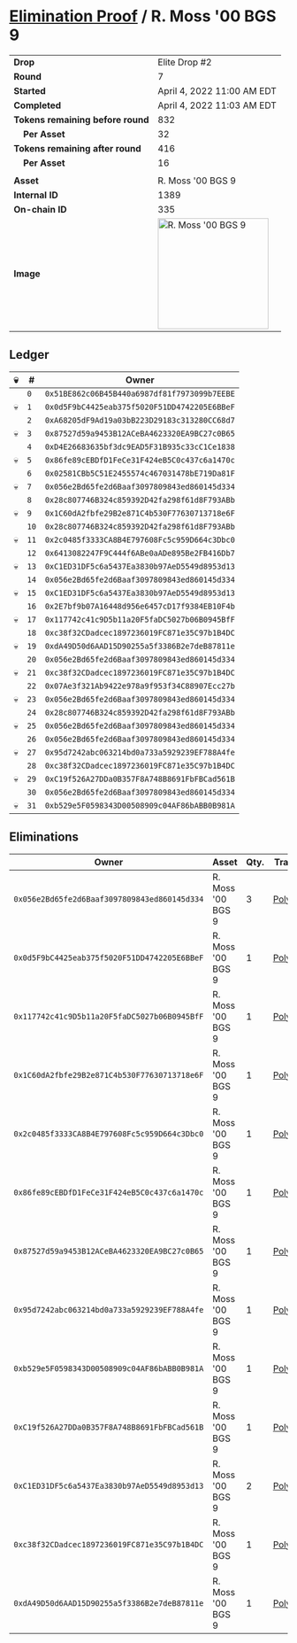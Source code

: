 # [Elimination Proof](./readme.md) / R. Moss &#039;00 BGS 9

|||
|---|---|
| **Drop** | Elite Drop #2 |
| **Round** | 7 |
| **Started** | April 4, 2022 11:00 AM EDT |
| **Completed** | April 4, 2022 11:03 AM EDT |
| **Tokens remaining before round** | 832 |
| **&nbsp;&nbsp;&nbsp;&nbsp;Per Asset** | 32 |
| **Tokens remaining after round** | 416 |
| **&nbsp;&nbsp;&nbsp;&nbsp;Per Asset** | 16 |
| | |
| **Asset** | R. Moss &#039;00 BGS 9 |
| **Internal ID** | 1389 |
| **On-chain ID** | 335 |
| **Image** | <img src="https://tcdn.blokpax.com/95e5eeed-5f05-439d-95c1-bd630e0bc414/619c22f880333bc37188a442a62dd64ab7be45ed669afca2c17dcc548740c0f5.png" height="200" alt="R. Moss &#039;00 BGS 9" /> |

## Ledger

| 💀 | # | Owner |
| --- | --- | --- |
|  | `0` | `0x51BE862c06B45B440a6987df81f7973099b7EEBE` |
| 💀 | `1` | `0x0d5F9bC4425eab375f5020F51DD4742205E6BBeF` |
|  | `2` | `0xA68205dF9Ad19a03bB223D29183c313280CC68d7` |
| 💀 | `3` | `0x87527d59a9453B12ACeBA4623320EA9BC27c0B65` |
|  | `4` | `0xD4E26683635bf3dc9EAD5F31B935c33cC1Ce1838` |
| 💀 | `5` | `0x86fe89cEBDfD1FeCe31F424eB5C0c437c6a1470c` |
|  | `6` | `0x02581CBb5C51E2455574c467031478bE719Da81F` |
| 💀 | `7` | `0x056e2Bd65fe2d6Baaf3097809843ed860145d334` |
|  | `8` | `0x28c807746B324c859392D42fa298f61d8F793ABb` |
| 💀 | `9` | `0x1C60dA2fbfe29B2e871C4b530F77630713718e6F` |
|  | `10` | `0x28c807746B324c859392D42fa298f61d8F793ABb` |
| 💀 | `11` | `0x2c0485f3333CA8B4E797608Fc5c959D664c3Dbc0` |
|  | `12` | `0x6413082247F9C444f6ABe0aADe895Be2FB416Db7` |
| 💀 | `13` | `0xC1ED31DF5c6a5437Ea3830b97AeD5549d8953d13` |
|  | `14` | `0x056e2Bd65fe2d6Baaf3097809843ed860145d334` |
| 💀 | `15` | `0xC1ED31DF5c6a5437Ea3830b97AeD5549d8953d13` |
|  | `16` | `0x2E7bf9b07A16448d956e6457cD17f9384EB10F4b` |
| 💀 | `17` | `0x117742c41c9D5b11a20F5faDC5027b06B0945BfF` |
|  | `18` | `0xc38f32CDadcec1897236019FC871e35C97b1B4DC` |
| 💀 | `19` | `0xdA49D50d6AAD15D90255a5f3386B2e7deB87811e` |
|  | `20` | `0x056e2Bd65fe2d6Baaf3097809843ed860145d334` |
| 💀 | `21` | `0xc38f32CDadcec1897236019FC871e35C97b1B4DC` |
|  | `22` | `0x07Ae3f321Ab9422e978a9f953f34C88907Ecc27b` |
| 💀 | `23` | `0x056e2Bd65fe2d6Baaf3097809843ed860145d334` |
|  | `24` | `0x28c807746B324c859392D42fa298f61d8F793ABb` |
| 💀 | `25` | `0x056e2Bd65fe2d6Baaf3097809843ed860145d334` |
|  | `26` | `0x056e2Bd65fe2d6Baaf3097809843ed860145d334` |
| 💀 | `27` | `0x95d7242abc063214bd0a733a5929239EF788A4fe` |
|  | `28` | `0xc38f32CDadcec1897236019FC871e35C97b1B4DC` |
| 💀 | `29` | `0xC19f526A27DDa0B357F8A748B8691FbFBCad561B` |
|  | `30` | `0x056e2Bd65fe2d6Baaf3097809843ed860145d334` |
| 💀 | `31` | `0xb529e5F0598343D00508909c04AF86bABB0B981A` |


## Eliminations

| Owner | Asset | Qty. | Transaction |
| --- | --- | --- | --- |
| `0x056e2Bd65fe2d6Baaf3097809843ed860145d334` | R. Moss '00 BGS 9 | 3 | [Polygonscan](https://polygonscan.com/tx/0x33b46789607270a9ec7a81c3beff5198a4c5a01b1aed744942cbcbc135b5fc22) |
| `0x0d5F9bC4425eab375f5020F51DD4742205E6BBeF` | R. Moss '00 BGS 9 | 1 | [Polygonscan](https://polygonscan.com/tx/0x948ed13c530bc9375643410c0868fd4d824ed6ac0f9b05e25b2aa26b09f102f8) |
| `0x117742c41c9D5b11a20F5faDC5027b06B0945BfF` | R. Moss '00 BGS 9 | 1 | [Polygonscan](https://polygonscan.com/tx/0x9bf93702f1985e9822498decaffd4ed477537baf32f3a77c9da1e35823d9b273) |
| `0x1C60dA2fbfe29B2e871C4b530F77630713718e6F` | R. Moss '00 BGS 9 | 1 | [Polygonscan](https://polygonscan.com/tx/0x245a1824e1565cabdc35550249107d6c4285f90a07ac93e515e1fd5db974c426) |
| `0x2c0485f3333CA8B4E797608Fc5c959D664c3Dbc0` | R. Moss '00 BGS 9 | 1 | [Polygonscan](https://polygonscan.com/tx/0x2c6da05738cd5a5e8e75bcfc2dd448ed4cef37c7e9351126abc6b7dc1ee5aae6) |
| `0x86fe89cEBDfD1FeCe31F424eB5C0c437c6a1470c` | R. Moss '00 BGS 9 | 1 | [Polygonscan](https://polygonscan.com/tx/0xb0e4682c31b05a43900e3f1b8f7c3bace5aef5d04cb70858aac18704f45c7cb8) |
| `0x87527d59a9453B12ACeBA4623320EA9BC27c0B65` | R. Moss '00 BGS 9 | 1 | [Polygonscan](https://polygonscan.com/tx/0x9eec7cefa88fcb46d25f94e7dd2c64a6f39f7f306e1f38f261cfbffdd0872933) |
| `0x95d7242abc063214bd0a733a5929239EF788A4fe` | R. Moss '00 BGS 9 | 1 | [Polygonscan](https://polygonscan.com/tx/0xebd4dde1ed652cb7a96e3badaee5a2982db58d111dd66ca389f46786fc6ba351) |
| `0xb529e5F0598343D00508909c04AF86bABB0B981A` | R. Moss '00 BGS 9 | 1 | [Polygonscan](https://polygonscan.com/tx/0x6734cea09d489a0d48a32ffac425103c4bfe6d211bbf64c460ad50829db5de9e) |
| `0xC19f526A27DDa0B357F8A748B8691FbFBCad561B` | R. Moss '00 BGS 9 | 1 | [Polygonscan](https://polygonscan.com/tx/0x7d94766339b557d83e5c40b558a636e37185b1b98b723551352cea47a2047f69) |
| `0xC1ED31DF5c6a5437Ea3830b97AeD5549d8953d13` | R. Moss '00 BGS 9 | 2 | [Polygonscan](https://polygonscan.com/tx/0x34b6cb8d31d6893476e6d326de1d455b77550b5cae64933be57801c68901c1e7) |
| `0xc38f32CDadcec1897236019FC871e35C97b1B4DC` | R. Moss '00 BGS 9 | 1 | [Polygonscan](https://polygonscan.com/tx/0xde8c03831ee5bcfd816b5961e94175f0826d96dc226370fcab92a87d27d30c8f) |
| `0xdA49D50d6AAD15D90255a5f3386B2e7deB87811e` | R. Moss '00 BGS 9 | 1 | [Polygonscan](https://polygonscan.com/tx/0xe53fe0f886b7065bd7e48027ca7ccc066c475b3fc1a7d7ef65930f3f54bf4b39) |
